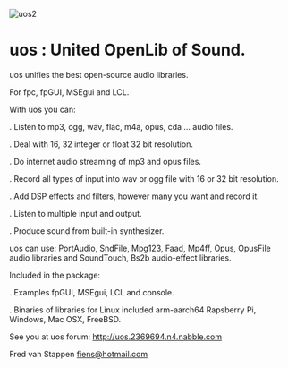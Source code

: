 ![uos2](https://user-images.githubusercontent.com/3421249/71642778-1fa59400-2cb1-11ea-953b-06658f3b986d.png)

# uos : United OpenLib of Sound.


uos unifies the best open-source audio libraries.

For fpc, fpGUI, MSEgui and LCL.

With uos you can:

. Listen to mp3, ogg, wav, flac, m4a, opus, cda ... audio files.

. Deal with 16, 32 integer or float 32 bit resolution.

. Do internet audio streaming of mp3 and opus files.

. Record all types of input into wav or ogg file with 16 or 32 bit resolution.

. Add DSP effects and filters, however many you want and record it.

. Listen to multiple input and output.

. Produce sound from built-in synthesizer.

uos can use: PortAudio, SndFile, Mpg123, Faad, Mp4ff, Opus, OpusFile
audio libraries and SoundTouch, Bs2b audio-effect libraries.

Included in the package:

. Examples fpGUI, MSEgui, LCL and console.

. Binaries of libraries for Linux included arm-aarch64 Rapsberry Pi, Windows, Mac OSX,
FreeBSD.

See you at uos forum: http://uos.2369694.n4.nabble.com

Fred van Stappen fiens@hotmail.com

